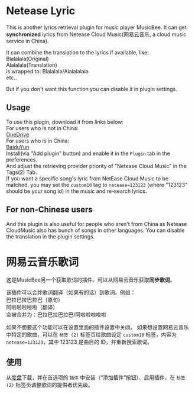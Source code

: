 # Netease Lyric

This is another lyrics retrieval plugin for music player MusicBee. It can get **synchronized** lyrics from Netease Cloud Music(网易云音乐, a cloud music service in China).

It can combine the translation to the lyrics if available, like:  
Blalalala(Original)  
Alalalala(Translation)  
is wrapped to: Blalalala/Alalalalala  
etc..

But if you don't want this function you can disable it in plugin settings.

## Usage
To use this plugin, download it from links below:  
For users who is not in China:  
[OneDrive](https://1drv.ms/f/s!AicHZ6DLvCtX6Qp6KQfEppoQtjLG)  
For users who is in China:  
[BaiduYun](https://pan.baidu.com/s/1mj4pUGC)  
Install(via "Add plugin" button) and enable it in the `Plugin` tab in the preferences.  
And adjust the retrieving provider priority of "Netease Cloud Music" in the Tags(2) Tab.  
If you want a specific song's lyric from NetEase Cloud Music to be matched, you may set the `custom10` tag to `netease=123123` (where "123123" should be your song id) in the music and re-search lyrics.

## For non-Chinese users 
And this plugin is also useful for people who aren't from China as Netease CloudMusic also has bunch of songs in other languages. You can disable the translation in the plugin settings.

# 网易云音乐歌词

这是MusicBee另一个获取歌词的插件。可以从网易云音乐获取**同步歌词**。  

该插件可以合并歌词翻译（如果有的话）到歌词。例如：  
巴拉巴拉巴拉巴（原句）  
阿啦啦啦啦啦（翻译）  
会被合并为：巴拉巴拉巴拉巴/阿啦啦啦啦啦  

如果不想要这个功能可以在设置里面的插件设置中关闭。
如果想设置网易云音乐中特定的歌曲，可以在 `标签 (2)` 标签页给歌曲设定 `custom10` 标签，内容为 `netease=123123`，其中 123123 是曲目的 ID，并重新搜索歌词。
## 使用
从[度盘](https://pan.baidu.com/s/1mj4pUGC)下载，并在首选项的 `插件` 中安装（“添加插件”按钮）、启用插件，在 `标签 (2)` 标签页调整歌词的提供者优先级。
